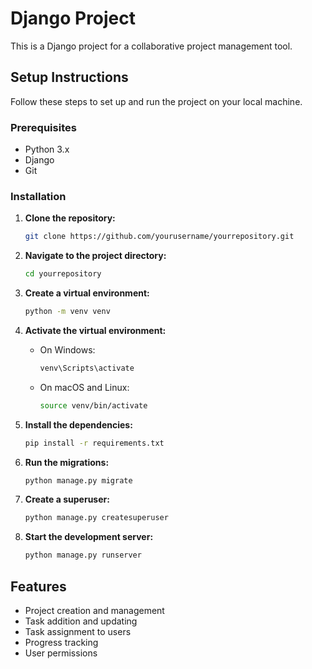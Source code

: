 # Django Project

This is a Django project for a collaborative project management tool.

## Setup Instructions

Follow these steps to set up and run the project on your local machine.

### Prerequisites

- Python 3.x
- Django
- Git

### Installation

1. **Clone the repository:**

    ```sh
    git clone https://github.com/yourusername/yourrepository.git
    ```

2. **Navigate to the project directory:**

    ```sh
    cd yourrepository
    ```

3. **Create a virtual environment:**

    ```sh
    python -m venv venv
    ```

4. **Activate the virtual environment:**

    - On Windows:

        ```sh
        venv\Scripts\activate
        ```

    - On macOS and Linux:

        ```sh
        source venv/bin/activate
        ```

5. **Install the dependencies:**

    ```sh
    pip install -r requirements.txt
    ```

6. **Run the migrations:**

    ```sh
    python manage.py migrate
    ```

7. **Create a superuser:**

    ```sh
    python manage.py createsuperuser
    ```

8. **Start the development server:**

    ```sh
    python manage.py runserver
    ```

## Features

- Project creation and management
- Task addition and updating
- Task assignment to users
- Progress tracking
- User permissions
